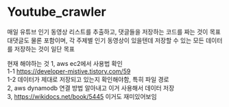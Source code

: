# Youtube_crawler

매일 유튜브 인기 동영상 리스트를 추출하고, 댓글들을 저장하는 코드를 짜는 것이 목표  
대댓글도 물론 포함이며, 각 주제별 인기 동영상이 있을텐데 저장할 수 있는 모든 데이터를 저장하는 것이 일단 목표

현재 해야하는 것 
1, aws ec2에서 사용법 확인  
1-1 https://developer-mistive.tistory.com/59  
1-2 데이터가 제대로 저장되고 있는지 확인해야함, 특히 파일 경로  
2, aws dynamodb 연결 방법 알아내고 이거 사용해서 데이터 저장  
3, https://wikidocs.net/book/5445  이거도 재미있어보임